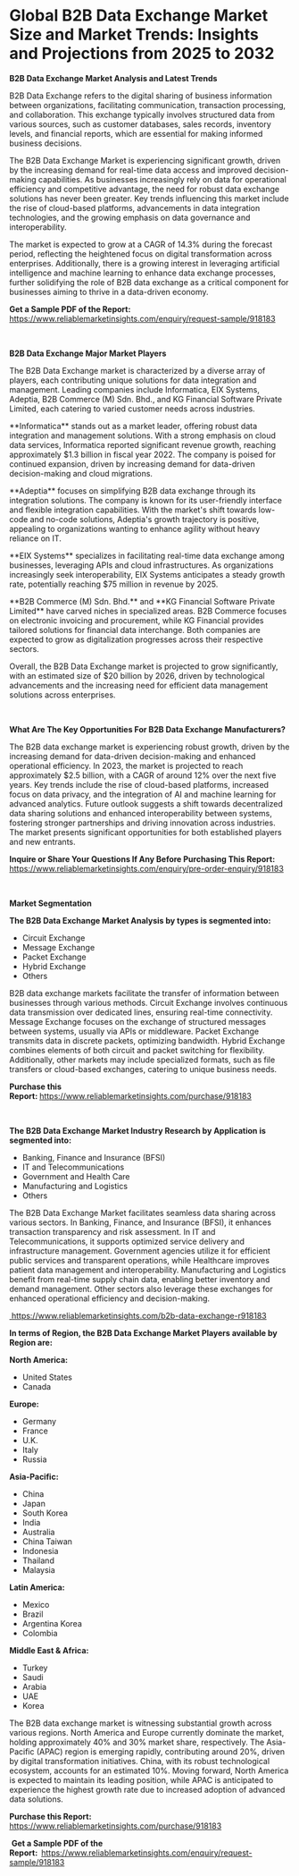 <p><h1>Global B2B Data Exchange Market Size and Market Trends: Insights and Projections from 2025 to 2032</h1></p><p><strong>B2B Data Exchange Market Analysis and Latest Trends</strong></p>
<p><p>B2B Data Exchange refers to the digital sharing of business information between organizations, facilitating communication, transaction processing, and collaboration. This exchange typically involves structured data from various sources, such as customer databases, sales records, inventory levels, and financial reports, which are essential for making informed business decisions.</p><p>The B2B Data Exchange Market is experiencing significant growth, driven by the increasing demand for real-time data access and improved decision-making capabilities. As businesses increasingly rely on data for operational efficiency and competitive advantage, the need for robust data exchange solutions has never been greater. Key trends influencing this market include the rise of cloud-based platforms, advancements in data integration technologies, and the growing emphasis on data governance and interoperability.</p><p>The market is expected to grow at a CAGR of 14.3% during the forecast period, reflecting the heightened focus on digital transformation across enterprises. Additionally, there is a growing interest in leveraging artificial intelligence and machine learning to enhance data exchange processes, further solidifying the role of B2B data exchange as a critical component for businesses aiming to thrive in a data-driven economy.</p></p>
<p><strong>Get a Sample PDF of the Report:&nbsp;</strong> <a href="https://www.reliablemarketinsights.com/enquiry/request-sample/918183?utm_campaign=3701&utm_medium=2&utm_source=Github&utm_content=ia&utm_term=17042025&utm_id=b2b-data-exchange">https://www.reliablemarketinsights.com/enquiry/request-sample/918183</a></p>
<p>&nbsp;</p>
<p><strong>B2B Data Exchange Major Market Players</strong></p>
<p><p>The B2B Data Exchange market is characterized by a diverse array of players, each contributing unique solutions for data integration and management. Leading companies include Informatica, EIX Systems, Adeptia, B2B Commerce (M) Sdn. Bhd., and KG Financial Software Private Limited, each catering to varied customer needs across industries.</p><p>**Informatica** stands out as a market leader, offering robust data integration and management solutions. With a strong emphasis on cloud data services, Informatica reported significant revenue growth, reaching approximately $1.3 billion in fiscal year 2022. The company is poised for continued expansion, driven by increasing demand for data-driven decision-making and cloud migrations.</p><p>**Adeptia** focuses on simplifying B2B data exchange through its integration solutions. The company is known for its user-friendly interface and flexible integration capabilities. With the market's shift towards low-code and no-code solutions, Adeptia's growth trajectory is positive, appealing to organizations wanting to enhance agility without heavy reliance on IT.</p><p>**EIX Systems** specializes in facilitating real-time data exchange among businesses, leveraging APIs and cloud infrastructures. As organizations increasingly seek interoperability, EIX Systems anticipates a steady growth rate, potentially reaching $75 million in revenue by 2025.</p><p>**B2B Commerce (M) Sdn. Bhd.** and **KG Financial Software Private Limited** have carved niches in specialized areas. B2B Commerce focuses on electronic invoicing and procurement, while KG Financial provides tailored solutions for financial data interchange. Both companies are expected to grow as digitalization progresses across their respective sectors.</p><p>Overall, the B2B Data Exchange market is projected to grow significantly, with an estimated size of $20 billion by 2026, driven by technological advancements and the increasing need for efficient data management solutions across enterprises.</p></p>
<p>&nbsp;</p>
<p><strong>What Are The Key Opportunities For B2B Data Exchange Manufacturers?</strong></p>
<p><p>The B2B data exchange market is experiencing robust growth, driven by the increasing demand for data-driven decision-making and enhanced operational efficiency. In 2023, the market is projected to reach approximately $2.5 billion, with a CAGR of around 12% over the next five years. Key trends include the rise of cloud-based platforms, increased focus on data privacy, and the integration of AI and machine learning for advanced analytics. Future outlook suggests a shift towards decentralized data sharing solutions and enhanced interoperability between systems, fostering stronger partnerships and driving innovation across industries. The market presents significant opportunities for both established players and new entrants.</p></p>
<p><strong>Inquire or Share Your Questions If Any Before Purchasing This Report:</strong> <a href="https://www.reliablemarketinsights.com/enquiry/pre-order-enquiry/918183?utm_campaign=3701&utm_medium=2&utm_source=Github&utm_content=ia&utm_term=17042025&utm_id=b2b-data-exchange">https://www.reliablemarketinsights.com/enquiry/pre-order-enquiry/918183</a></p>
<p>&nbsp;</p>
<p><strong>Market Segmentation</strong></p>
<p><strong>The B2B Data Exchange Market Analysis by types is segmented into:</strong></p>
<p><ul><li>Circuit Exchange</li><li>Message Exchange</li><li>Packet Exchange</li><li>Hybrid Exchange</li><li>Others</li></ul></p>
<p><p>B2B data exchange markets facilitate the transfer of information between businesses through various methods. Circuit Exchange involves continuous data transmission over dedicated lines, ensuring real-time connectivity. Message Exchange focuses on the exchange of structured messages between systems, usually via APIs or middleware. Packet Exchange transmits data in discrete packets, optimizing bandwidth. Hybrid Exchange combines elements of both circuit and packet switching for flexibility. Additionally, other markets may include specialized formats, such as file transfers or cloud-based exchanges, catering to unique business needs.</p></p>
<p><strong>Purchase this Report:&nbsp;</strong><a href="https://www.reliablemarketinsights.com/purchase/918183?utm_campaign=3701&utm_medium=2&utm_source=Github&utm_content=ia&utm_term=17042025&utm_id=b2b-data-exchange">https://www.reliablemarketinsights.com/purchase/918183</a></p>
<p>&nbsp;</p>
<p><strong>The B2B Data Exchange Market Industry Research by Application is segmented into:</strong></p>
<p><ul><li>Banking, Finance and Insurance (BFSI)</li><li>IT and Telecommunications</li><li>Government and Health Care</li><li>Manufacturing and Logistics</li><li>Others</li></ul></p>
<p><p>The B2B Data Exchange Market facilitates seamless data sharing across various sectors. In Banking, Finance, and Insurance (BFSI), it enhances transaction transparency and risk assessment. In IT and Telecommunications, it supports optimized service delivery and infrastructure management. Government agencies utilize it for efficient public services and transparent operations, while Healthcare improves patient data management and interoperability. Manufacturing and Logistics benefit from real-time supply chain data, enabling better inventory and demand management. Other sectors also leverage these exchanges for enhanced operational efficiency and decision-making.</p></p>
<p><a href="https://www.reliablemarketinsights.com/b2b-data-exchange-r918183?utm_campaign=3701&utm_medium=2&utm_source=Github&utm_content=ia&utm_term=17042025&utm_id=b2b-data-exchange">&nbsp;https://www.reliablemarketinsights.com/b2b-data-exchange-r918183</a></p>
<p><strong>In terms of Region, the B2B Data Exchange Market Players available by Region are:</strong></p>
<p>
    <p> <strong> North America: </strong>
        <ul>
            <li>United States</li>
            <li>Canada</li>
        </ul>
        </p> 
    <p> <strong> Europe: </strong>
        <ul>
            <li>Germany</li>
            <li>France</li>
            <li>U.K.</li>
            <li>Italy</li>
            <li>Russia</li>
        </ul>
        </p> 
    <p> <strong> Asia-Pacific: </strong>
        <ul>
            <li>China</li>
            <li>Japan</li>
            <li>South Korea</li>
            <li>India</li>
            <li>Australia</li>
            <li>China Taiwan</li>
            <li>Indonesia</li>
            <li>Thailand</li>
            <li>Malaysia</li>
        </ul>
        </p> 
    <p> <strong> Latin America: </strong>
        <ul>
            <li>Mexico</li>
            <li>Brazil</li>
            <li>Argentina Korea</li>
            <li>Colombia</li>
        </ul>
        </p> 
    <p> <strong> Middle East & Africa: </strong>
        <ul>
            <li>Turkey</li>
            <li>Saudi</li>
            <li>Arabia</li>
            <li>UAE</li>
            <li>Korea</li>
        </ul>
    </p>
    </p>
<p><p>The B2B data exchange market is witnessing substantial growth across various regions. North America and Europe currently dominate the market, holding approximately 40% and 30% market share, respectively. The Asia-Pacific (APAC) region is emerging rapidly, contributing around 20%, driven by digital transformation initiatives. China, with its robust technological ecosystem, accounts for an estimated 10%. Moving forward, North America is expected to maintain its leading position, while APAC is anticipated to experience the highest growth rate due to increased adoption of advanced data solutions.</p></p>
<p><strong>Purchase this Report: </strong><a href="https://www.reliablemarketinsights.com/purchase/918183?utm_campaign=3701&utm_medium=2&utm_source=Github&utm_content=ia&utm_term=17042025&utm_id=b2b-data-exchange">https://www.reliablemarketinsights.com/purchase/918183</a></p>
<p>&nbsp;<strong>Get a Sample PDF of the Report:&nbsp;&nbsp;</strong><a href="https://www.reliablemarketinsights.com/enquiry/request-sample/918183?utm_campaign=3701&utm_medium=2&utm_source=Github&utm_content=ia&utm_term=17042025&utm_id=b2b-data-exchange">https://www.reliablemarketinsights.com/enquiry/request-sample/918183</a></p>
<p><strong></strong></p>
<p><p></p><p></p><p></p></p>